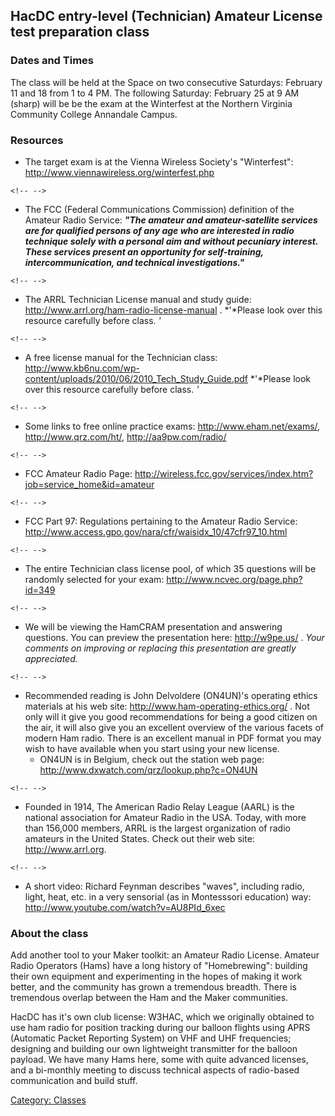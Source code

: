 ## HacDC entry-level (Technician) Amateur License test preparation class

### Dates and Times

The class will be held at the Space on two consecutive Saturdays:
February 11 and 18 from 1 to 4 PM. The following Saturday: February 25
at 9 AM (sharp) will be be the exam at the Winterfest at the Northern
Virginia Community College Annandale Campus.

### Resources

-   The target exam is at the Vienna Wireless Society's "Winterfest":
    <http://www.viennawireless.org/winterfest.php>

```{=html}
<!-- -->
```
-   The FCC (Federal Communications Commission) definition of the
    Amateur Radio Service: ***"The amateur and amateur-satellite
    services are for qualified persons of any age who are interested in
    radio technique solely with a personal aim and without pecuniary
    interest. These services present an opportunity for self-training,
    intercommunication, and technical investigations."***

```{=html}
<!-- -->
```
-   The ARRL Technician License manual and study guide:
    <http://www.arrl.org/ham-radio-license-manual> . *'*Please look over
    this resource carefully before class. *'*

```{=html}
<!-- -->
```
-   A free license manual for the Technician class:
    <http://www.kb6nu.com/wp-content/uploads/2010/06/2010_Tech_Study_Guide.pdf>
    *'*Please look over this resource carefully before class. *'*

```{=html}
<!-- -->
```
-   Some links to free online practice exams:
    <http://www.eham.net/exams/>, <http://www.qrz.com/ht/>,
    <http://aa9pw.com/radio/>

```{=html}
<!-- -->
```
-   FCC Amateur Radio Page:
    <http://wireless.fcc.gov/services/index.htm?job=service_home&id=amateur>

```{=html}
<!-- -->
```
-   FCC Part 97: Regulations pertaining to the Amateur Radio Service:
    <http://www.access.gpo.gov/nara/cfr/waisidx_10/47cfr97_10.html>

```{=html}
<!-- -->
```
-   The entire Technician class license pool, of which 35 questions will
    be randomly selected for your exam:
    <http://www.ncvec.org/page.php?id=349>

```{=html}
<!-- -->
```
-   We will be viewing the HamCRAM presentation and answering questions.
    You can preview the presentation here: <http://w9pe.us/> . *Your
    comments on improving or replacing this presentation are greatly
    appreciated.*

```{=html}
<!-- -->
```
-   Recommended reading is John Delvoldere (ON4UN)'s operating ethics
    materials at his web site: <http://www.ham-operating-ethics.org/> .
    Not only will it give you good recommendations for being a good
    citizen on the air, it will also give you an excellent overview of
    the various facets of modern Ham radio. There is an excellent manual
    in PDF format you may wish to have available when you start using
    your new license.
    -   ON4UN is in Belgium, check out the station web page:
        <http://www.dxwatch.com/qrz/lookup.php?c=ON4UN>

```{=html}
<!-- -->
```
-   Founded in 1914, The American Radio Relay League (AARL) is the
    national association for Amateur Radio in the USA. Today, with more
    than 156,000 members, ARRL is the largest organization of radio
    amateurs in the United States. Check out their web site:
    <http://www.arrl.org>.

```{=html}
<!-- -->
```
-   A short video: Richard Feynman describes "waves", including radio,
    light, heat, etc. in a very sensorial (as in Montesssori education)
    way: <http://www.youtube.com/watch?v=AU8PId_6xec>

### About the class

Add another tool to your Maker toolkit: an Amateur Radio License.
Amateur Radio Operators (Hams) have a long history of "Homebrewing":
building their own equipment and experimenting in the hopes of making it
work better, and the community has grown a tremendous breadth. There is
tremendous overlap between the Ham and the Maker communities.

HacDC has it's own club license: W3HAC, which we originally obtained to
use ham radio for position tracking during our balloon flights using
APRS (Automatic Packet Reporting System) on VHF and UHF frequencies;
designing and building our own lightweight transmitter for the balloon
payload. We have many Hams here, some with quite advanced licenses, and
a bi-monthly meeting to discuss technical aspects of radio-based
communication and build stuff.

[Category: Classes](Category:_Classes)
